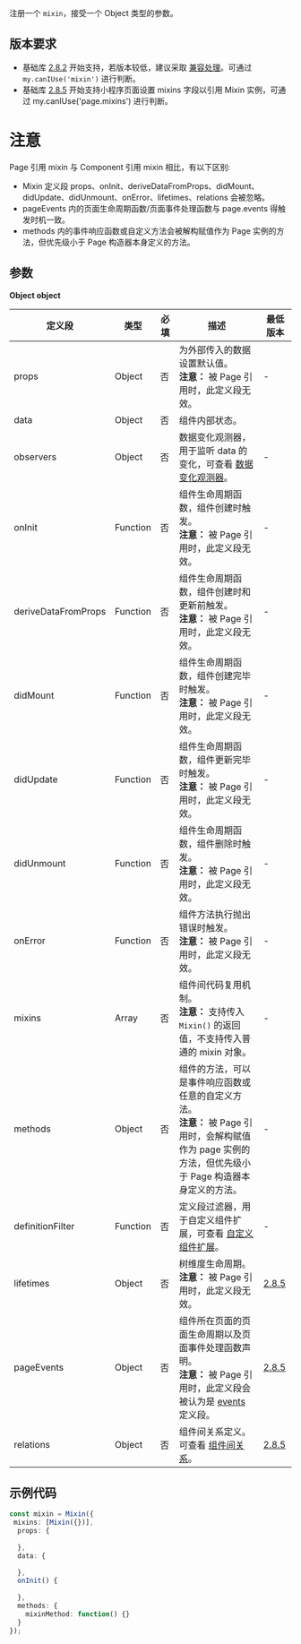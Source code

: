 注册一个 `mixin`，接受一个 Object 类型的参数。

## 版本要求
- 基础库 [2.8.2](https://opendocs.alipay.com/mini/framework/lib-upgrade-v2) 开始支持，若版本较低，建议采取 [兼容处理](https://opendocs.alipay.com/mini/framework/compatibility)。可通过 `my.canIUse('mixin')` 进行判断。
- 基础库 [2.8.5](https://opendocs.alipay.com/mini/framework/lib-upgrade-v2)  开始支持小程序页面设置 mixins 字段以引用 Mixin 实例，可通过 my.canIUse('page.mixins') 进行判断。
# 注意
Page 引用 mixin 与 Component 引用 mixin 相比，有以下区别:
- Mixin 定义段 props、onInit、deriveDataFromProps、didMount、didUpdate、didUnmount、onError、lifetimes、relations 会被忽略。
- pageEvents 内的页面生命周期函数/页面事件处理函数与 page.events 得触发时机一致。
- methods 内的事件响应函数或自定义方法会被解构赋值作为 Page 实例的方法，但优先级小于 Page 构造器本身定义的方法。

## 参数
**Object object**

| **定义段** | **类型** | **必填** | **描述** | **最低版本** |
| --- | --- | --- | --- | --- |
| props | Object | 否 | 为外部传入的数据设置默认值。 <br />**注意：** 被 Page 引用时，此定义段无效。| - |
| data | Object | 否 | 组件内部状态。 |
| observers | Object | 否 | 数据变化观测器，用于监听 data 的变化，可查看 [数据变化观测器](https://opendocs.alipay.com/mini/04y1n6)。 | - |
| onInit | Function | 否 | 组件生命周期函数，组件创建时触发。<br />**注意：** 被 Page 引用时，此定义段无效。 | - |
| deriveDataFromProps | Function | 否 | 组件生命周期函数，组件创建时和更新前触发。<br />**注意：** 被 Page 引用时，此定义段无效。 | - |
| didMount | Function | 否 | 组件生命周期函数，组件创建完毕时触发。 <br />**注意：** 被 Page 引用时，此定义段无效。| - |
| didUpdate | Function | 否 | 组件生命周期函数，组件更新完毕时触发。<br />**注意：** 被 Page 引用时，此定义段无效。 | - |
| didUnmount | Function | 否 | 组件生命周期函数，组件删除时触发。 <br />**注意：** 被 Page 引用时，此定义段无效。| - |
| onError | Function | 否 | 组件方法执行抛出错误时触发。 <br />**注意：** 被 Page 引用时，此定义段无效。| - |
| mixins | Array | 否 | 组件间代码复用机制。<br />**注意：** 支持传入 `Mixin()` 的返回值，不支持传入普通的 mixin 对象。 | - |
| methods | Object | 否 | 组件的方法，可以是事件响应函数或任意的自定义方法。<br />**注意：** 被 Page 引用时，会解构赋值作为 page 实例的方法，但优先级小于 Page 构造器本身定义的方法。 | - |
| definitionFilter | Function | 否 | 定义段过滤器，用于自定义组件扩展，可查看 [自定义组件扩展](https://opendocs.alipay.com/mini/05bdpv)。 | - |
| lifetimes | Object | 否 | 树维度生命周期。<br />**注意：** 被 Page 引用时，此定义段无效。 | [2.8.5](https://opendocs.alipay.com/mini/framework/lib-upgrade-v2) |
| pageEvents | Object | 否 | 组件所在页面的页面生命周期以及页面事件处理函数声明。<br />**注意：** 被 Page 引用时，此定义段会被认为是 [events](https://opendocs.alipay.com/mini/framework/page-detail#events) 定义段。 | [2.8.5](https://opendocs.alipay.com/mini/framework/lib-upgrade-v2)  |
| relations | Object | 否 | 组件间关系定义。可查看 [组件间关系](https://opendocs.alipay.com/mini/069w9y)。 | [2.8.5](https://opendocs.alipay.com/mini/framework/lib-upgrade-v2)  |


## 示例代码
```typescript
const mixin = Mixin({
 mixins: [Mixin({})],
  props: {
    
  },
  data: {
    
  },
  onInit() {
    
  },
  methods: {
    mixinMethod: function() {}
  }
});
```

